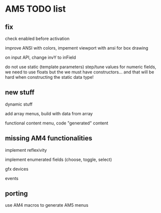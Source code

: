 # AM5 TODO list

## fix
check enabled before activation

improve ANSI with colors, impement viewport with ansi for box drawing

on input API, change invY to inField

do not use static (template parameters) step/tune values for numeric fields, we need to use floats
but the we must have constructors... and that will be hard when constructing the static data type!

## new stuff

dynamic stuff

add array menus, build with data from array

functional content menu, code "generated" content

## missing AM4 functionalities

implement reflexivity

implement enumerated fields (choose, toggle, select)

gfx devices

events

## porting

use AM4 macros to generate AM5 menus
